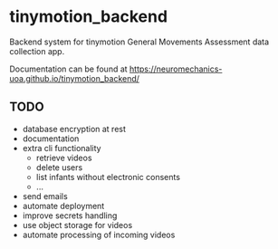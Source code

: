 # tinymotion_backend

Backend system for tinymotion General Movements Assessment data collection app.

Documentation can be found at https://neuromechanics-uoa.github.io/tinymotion_backend/

## TODO

- database encryption at rest
- documentation
- extra cli functionality
  - retrieve videos
  - delete users
  - list infants without electronic consents
  - ...
- send emails
- automate deployment
- improve secrets handling
- use object storage for videos
- automate processing of incoming videos
